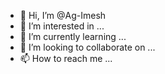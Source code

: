 - 👋 Hi, I’m @Ag-Imesh
- 👀 I’m interested in ...
- 🌱 I’m currently learning ...
- 💞️ I’m looking to collaborate on ...
- 📫 How to reach me ...

<!---
Ag-Imesh/Ag-Imesh is a ✨ special ✨ repository because its `README.md` (this file) appears on your GitHub profile.
You can click the Preview link to take a look at your changes.
--->
